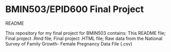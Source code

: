 # BMIN503/EPID600 Final Project
README

This repository for my final project for BMIN503 contains: This README file; Final project .Rmd file; Final project .HTML file; Raw data from the National Survey of Family Growth- Female Pregnancy Data File (.csv)
